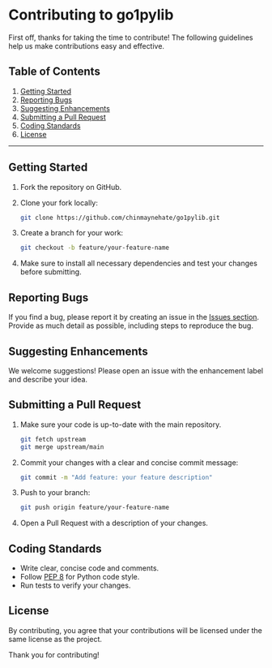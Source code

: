 
# Contributing to go1pylib

First off, thanks for taking the time to contribute! The following guidelines help us make contributions easy and effective.

## Table of Contents

1. [Getting Started](#getting-started)
2. [Reporting Bugs](#reporting-bugs)
3. [Suggesting Enhancements](#suggesting-enhancements)
4. [Submitting a Pull Request](#submitting-a-pull-request)
5. [Coding Standards](#coding-standards)
6. [License](#license)

---

## Getting Started

1. Fork the repository on GitHub.
2. Clone your fork locally:

   ```bash
   git clone https://github.com/chinmaynehate/go1pylib.git
   ```

3. Create a branch for your work:

   ```bash
   git checkout -b feature/your-feature-name
   ```

4. Make sure to install all necessary dependencies and test your changes before submitting.

## Reporting Bugs

If you find a bug, please report it by creating an issue in the [Issues section](https://github.com/chinmaynehate/go1pylib/issues). Provide as much detail as possible, including steps to reproduce the bug.

## Suggesting Enhancements

We welcome suggestions! Please open an issue with the enhancement label and describe your idea.

## Submitting a Pull Request

1. Make sure your code is up-to-date with the main repository.

   ```bash
   git fetch upstream
   git merge upstream/main
   ```

2. Commit your changes with a clear and concise commit message:

   ```bash
   git commit -m "Add feature: your feature description"
   ```

3. Push to your branch:

   ```bash
   git push origin feature/your-feature-name
   ```

4. Open a Pull Request with a description of your changes.

## Coding Standards

- Write clear, concise code and comments.
- Follow [PEP 8](https://www.python.org/dev/peps/pep-0008/) for Python code style.
- Run tests to verify your changes.

## License

By contributing, you agree that your contributions will be licensed under the same license as the project.

Thank you for contributing!